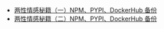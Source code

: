 +   [两性情感秘籍（一）NPM、PYPI、DockerHub 备份](loving-books-part1-dockerhub.md)
+   [两性情感秘籍（二）NPM、PYPI、DockerHub 备份](loving-books-part2-dockerhub.md)
